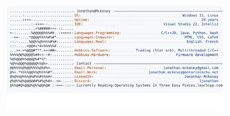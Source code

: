 <a href="https://github.com/Andrew6rant/Andrew6rant">
  <picture>
    <img alt="Jonathan Mckesey's GitHub Profile README" src="https://raw.githubusercontent.com/JMcKesey/JMcKesey/refs/heads/main/github-profile.svg">
  </picture>
</a>
